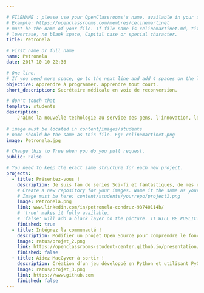 ```yaml
---

# FILENAME : please use your OpenClassrooms's name, available in your url.
# Example: https://openclassrooms.com/membres/celinemartinet
# must be the name of your file. If file name is celinemartinet.md, title is celinemartinet.
# lowercase, no blank space, Capital case or special character.
title: Petronela

# First name or full name
name: Petronela
date: 2017-10-10 22:36

# One line.
# If you need more space, go to the next line and add 4 spaces on the left, as in 'description'.
objective: Apprendre à programmer. apprendre tout court. 
short_description: Secrétaire médicale en voie de reconversion.

# don't touch that
template: students
description:
    J'aime la nouvelle techologie au service des gens, l'innovation, le progrès, améliorer les choses. J'aime aussi la beauté, les choses simples, la nature et l'humain. 
    
# image must be located in content/images/students
# name should be the same as this file. Eg: celinemartinet.png
image: Petronela.jpg

# Change this to True when you do you pull request.
public: False

# You need to keep the exact same structure for each new project.
projects:
  - title: Présentez-vous !
    description: Je suis fan de series Sci-fi et fantastiques, de mes enfants et des arts martiaux.
    # Create a new repository for your images. Name it the same as your nickname and profile picture.
    # Image must be here: content/students/yourrepo/project1.png
    image: Petronela.png
    link: www.linkedin.com/in/petronela-condruz-98740114b/
    # 'true' makes it fully available.
    # 'false' will add a black layer on the picture. IT WILL BE PUBLIC!
    finished: true
  - title: Intégrez la communauté !
    description: Modifier un projet Open Source pour comprendre le fonctionnement de Git, de Github et des pull requests. 
    image: ratus/projet_2.png
    link: https://openclassrooms-student-center.github.io/presentation/students/ratus.html
    finished: false
  - title: Aidez MacGyver à sortir !
    description: Création d’un jeu développé en Python et utilisant PyGame.
    image: ratus/projet_3.png
    link: https://www.github.com
    finished: false
---
```

 
